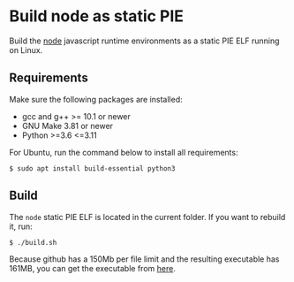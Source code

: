 # Build node as static PIE

Build the [node](https://nodejs.org/en) javascript runtime environments as a static PIE ELF running on Linux.

## Requirements

Make sure the following packages are installed:
* gcc and g++ >= 10.1 or newer
* GNU Make 3.81 or newer
* Python >=3.6 <=3.11

For Ubuntu, run the command below to install all requirements:

```
$ sudo apt install build-essential python3
```

## Build

The `node` static PIE ELF is located in the current folder.
If you want to rebuild it, run:

```
$ ./build.sh
```

Because github has a 150Mb per file limit and the resulting executable
has 161MB, you can get the executable from [here](https://drive.google.com/file/d/1UVGvyZ1qiiesfm7eRwHhjDam9Jj5f8cH/view?usp=sharing).
